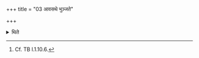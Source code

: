 +++
title = "03 आवसथे भुञ्जते"

+++

<details><summary>थिते</summary>

3. They eat (the rice-pap) in the guest-house.[^1]  

[^1]: Cf. TB I.1.10.6.
</details>
